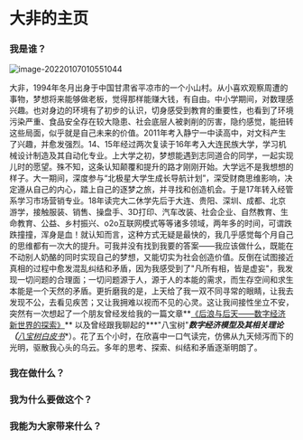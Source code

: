 # 大非的主页  

### 我是谁？ 

![image-20220107010551044](https://s2.loli.net/2022/01/07/JZMquymCn2hcY5o.png)

大非，1994年冬月出身于中国甘肃省平凉市的一个小山村。从小喜欢观察周遭的事物，梦想将来能够做老板，觉得那样能赚大钱，有自由。中小学期间，对数理感兴趣。也对身边的环境有了初步的认识，切身感受到教育的重要性，也看到了环境污染严重、食品安全存在较大隐患、社会底层人被剥削的厉害，隐约感觉，能扭转这些局面，似乎就是自己未来的价值。2011年考入静宁一中读高中，对文科产生了兴趣，并愈发强烈。14、15年经过两次复读于16年考入大连民族大学，学习机械设计制造及其自动化专业。上大学之初，梦想能遇到志同道合的同学，一起实现儿时的愿望。殊不知，这条认知颠覆和提升的路才刚刚开始。大学远不是我想想的样子。大一期间，深度参与“北极星大学生成长导航计划”，深受财商思维影响，决定遵从自己的内心，踏上自己的逐梦之旅，并寻找和创造机会。于是17年转入经管系学习市场营销专业。18年读完大二休学先后于大连、贵阳、深圳、成都、北京游学，接触服装、销售、操盘手、3D打印、汽车改装、社会企业、自然教育、生命教育、公益、乡村振兴、o2o互联网模式等等诸多领域，两年多的时间，可谓跌跌撞撞，浑身是血！就认知而言，这种方式无疑是最快的，我几乎感觉每个月自己的思维都有一次大的提升。可我并没有找到我要的答案——我应该做什么，既能在不动别人奶酪的同时实现自己的梦想，又能切实为社会创造价值。反倒在试图接近真相的过程中愈发混乱纠结和矛盾，因为我感受到了"凡所有相，皆是虚妄"，我发现一切问题的合理面；一切问题源于人，源于人的本能的需求，而生存空间和求生本能是一个天然的矛盾。更折磨我的是，上天给了我一双不同寻常的眼睛，让我去发现不公，去看见疾苦；又让我拥难以视而不见的心灵。这让我间接性坐立不安，突然有一次想起了一个朋友曾经发给我的一篇文章**[《后浪与后天——数字经济新世界的探索》](https://mp.weixin.qq.com/s/yxOGqSIUkVgv3g-dRQMNng)** 以及曾经跟我聊起的***"八宝树"***数字经济模型及其相关理论（**[八宝树白皮书](https://www.babaoshu.com/whitepaper)**）。花了五个小时，在欣喜中一口气读完，仿佛从九天倾泻而下的光明，驱散我心头的乌云。多年的思考、探索、纠结和矛盾逐渐明朗了。



### 我在做什么？  



### 我为什么要做这个？  



### 我能为大家带来什么？  



